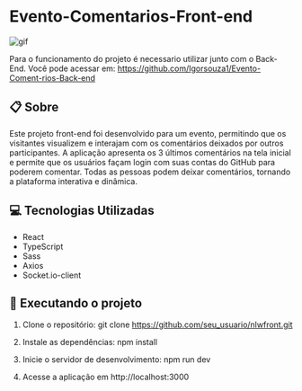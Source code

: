 # Evento-Comentarios-Front-end

![gif](https://user-images.githubusercontent.com/71149968/233428487-022682ba-3721-4ace-b9d5-d86c0fa8a13c.gif)

Para o funcionamento do projeto é necessario utilizar junto com o Back-End. Você pode acessar em: https://github.com/Igorsouza1/Evento-Coment-rios-Back-end

## 📋 Sobre
Este projeto front-end foi desenvolvido para um evento, permitindo que os visitantes visualizem e interajam com os comentários deixados por outros participantes. A aplicação apresenta os 3 últimos comentários na tela inicial e permite que os usuários façam login com suas contas do GitHub para poderem comentar. Todas as pessoas podem deixar comentários, tornando a plataforma interativa e dinâmica.

## 💻 Tecnologias Utilizadas
 - React
 - TypeScript
 - Sass
 - Axios
 - Socket.io-client


## 🚀 Executando o projeto
1. Clone o repositório:
git clone https://github.com/seu_usuario/nlwfront.git

2. Instale as dependências:
npm install

3. Inicie o servidor de desenvolvimento:
npm run dev

4. Acesse a aplicação em http://localhost:3000
